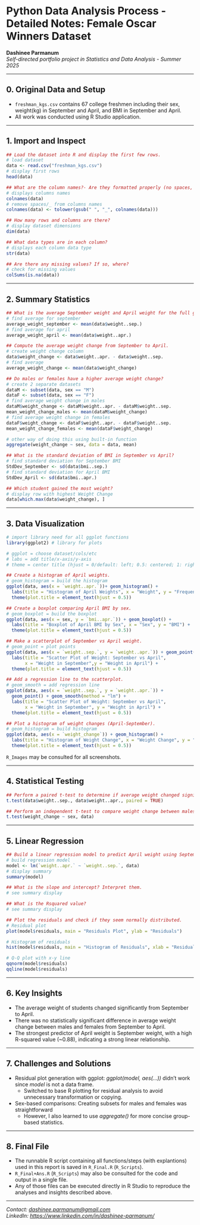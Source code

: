 # Python Data Analysis Process - Detailed Notes: Female Oscar Winners Dataset

**Dashinee Parmanum**  
*Self-directed portfolio project in Statistics and Data Analysis - Summer 2025*

---
## 0. Original Data and Setup
- `freshman_kgs.csv` contains 67 college freshmen including their sex, weight(kg) in September and April, and BMI in September and April.
- All work was conducted using R Studio application.

---
## 1. Import and Inspect
```R
## Load the dataset into R and display the first few rows.
# load dataset
data <- read.csv("freshman_kgs.csv")
# display first rows
head(data)

## What are the column names?- Are they formatted properly (no spaces, lowercase, etc.)?
# displays columns names
colnames(data) 
# remove spaces/_ from columns names
colnames(data) <- tolower(gsub(" ", "_", colnames(data)))

## How many rows and columns are there?
# display dataset dimensions
dim(data)

## What data types are in each column?
# displays each column data type
str(data) 

## Are there any missing values? If so, where?
# check for missing values
colSums(is.na(data))
```
---
## 2. Summary Statistics
```R
## What is the average September weight and April weight for the full group?
# find average for september
average_weight_september <- mean(data$weight..sep.) 
# find average for april
average_weight_april <- mean(data$weight..apr.) 

## Compute the average weight change from September to April.
# create weight change column
data$weight_change <- data$weight..apr. - data$weight..sep.
# find average
average_weight_change <- mean(data$weight_change) 

## Do males or females have a higher average weight change?
# create 2 separate datasets
dataM <- subset(data, sex == "M")
dataF <- subset(data, sex == "F")
# find average weight change in males
dataM$weight_change <- dataM$weight..apr. - dataM$weight..sep.
mean_weight_change_males <- mean(dataM$weight_change)
# find average weight change in females
dataF$weight_change <- dataF$weight..apr. - dataF$weight..sep.
mean_weight_change_females <- mean(dataF$weight_change) 

# other way of doing this using built-in function
aggregate(weight_change ~ sex, data = data, mean) 

## What is the standard deviation of BMI in September vs April?
# find standard deviation for September BMI
StdDev_September <- sd(data$bmi..sep.)
# find standard deviation for April BMI
StdDev_April <- sd(data$bmi..apr.) 

## Which student gained the most weight?
# display row with highest Weight Change
data[which.max(data$weight_change), ]
```
---
## 3. Data Visualization
```R
# import library need for all ggplot functions
library(ggplot2) # library for plots

# ggplot = choose dataset/cols/etc
# labs = add title/x-axis/y-axis
# theme = center title (hjust = 0/default: left; 0.5: centered; 1: right)

## Create a histogram of April weights.
# geom_histogram = build the histogram
ggplot(data, aes(x = `weight..apr.`))+ geom_histogram() + 
  labs(title = "Histogram of April Weights", x = "Weight", y = "Frequency") +
  theme(plot.title = element_text(hjust = 0.5))

## Create a boxplot comparing April BMI by sex.
# geom_boxplot = build the boxplot
ggplot(data, aes(x = sex, y = `bmi..apr.`)) + geom_boxplot() + 
  labs(title = "Boxplot of April BMI by Sex", x = "Sex", y = "BMI") + 
  theme(plot.title = element_text(hjust = 0.5))

## Make a scatterplot of September vs April weight.
# geom_point = plot points
ggplot(data, aes(x = `weight..sep.`, y = `weight..apr.`)) + geom_point() +
  labs(title = "Scatter Plot of Weight: September vs April",
       x = "Weight in September",y = "Weight in April") + 
  theme(plot.title = element_text(hjust = 0.5))

## Add a regression line to the scatterplot.
# geom_smooth = add regression line
ggplot(data, aes(x = `weight..sep.`, y = `weight..apr.`)) + 
  geom_point() + geom_smooth(method = "lm") +
  labs(title = "Scatter Plot of Weight: September vs April",
       x = "Weight in September", y = "Weight in April") + 
  theme(plot.title = element_text(hjust = 0.5))

## Plot a histogram of weight changes (April-September).
# geom_histogram = build histogram
ggplot(data, aes(x = `weight_change`)) + geom_histogram() +
  labs(title = "Histogram of Weight Change", x = "Weight Change", y = "Frequency") + 
  theme(plot.title = element_text(hjust = 0.5))
```
`R_Images` may be consulted for all screenshots.

---
## 4. Statistical Testing
```R
## Perform a paired t-test to determine if average weight changed significantly from September to April.
t.test(data$weight..sep., data$weight..apr., paired = TRUE)

## Perform an independent t-test to compare weight change between males and females.
t.test(weight_change ~ sex, data)
```
---
## 5. Linear Regression
```R
## Build a linear regression model to predict April weight using September weight.
# build regression model
model <- lm(`weight..apr.` ~ `weight..sep.`, data)
# display summary
summary(model)

## What is the slope and intercept? Interpret them.
# see summary display

## What is the Rsquared value?
# see summary display

## Plot the residuals and check if they seem normally distributed.
# Residual plot
plot(model$residuals, main = "Residuals Plot", ylab = "Residuals") 

# Histogram of residuals
hist(model$residuals, main = "Histogram of Residuals", xlab = "Residuals")

# Q-Q plot with x-y line
qqnorm(model$residuals)
qqline(model$residuals)
```
---
## 6. Key Insights
- The average weight of students changed significantly from September to April.
- There was no statistically significant difference in average weight change between males and females from September to April.
- The strongest predictor of April weight is September weight, with a high R-squared value (~0.88), indicating a strong linear relationship.
  
---
## 7. Challenges and Solutions
- Residual plot generation with ggplot: *ggplot(model, aes(...))* didn’t work since *model* is not a data frame.
  - Switched to base R plotting for residual analysis to avoid unnecessary transformation or copying.
- Sex-based comparisons: Creating subsets for males and females was straightforward
  - However, I also learned to use *aggregate()* for more concise group-based statistics.

---
## 8. Final File
- The runnable R script containing all functions/steps (with explantions) used in this report is saved in `R_Final.R` (`R_Scripts`).
- `R_Final+Ans.R` (`R_Scripts`) may also be consulted for the code and output in a single file.
- Any of those files can be executed directly in R Studio to reproduce the analyses and insights described above.

---
*Contact: dashinee.parmanum@gmail.com*  
*LinkedIn: https://www.linkedin.com/in/dashinee-parmanum/*